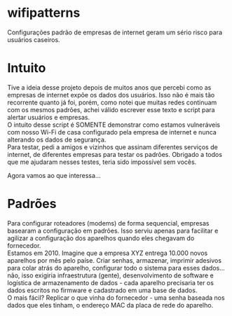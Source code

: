 # wifipatterns
Configurações padrão de empresas de internet geram um sério risco para usuários caseiros.


# Intuito
Tive a ideia desse projeto depois de muitos anos que percebi como as empresas de internet expõe os dados dos usuários. Isso não é mais tão recorrente quanto já foi, porém, como notei que muitas redes continuam com os mesmos padrões, achei válido escrever esse texto e script para alertar usuários e empresas.<br>
O intuito desse script é SOMENTE demonstrar como estamos vulneráveis com nosso Wi-Fi de casa configurado pela empresa de internet e nunca alterando os dados de segurança.<br>
Para testar, pedi a amigos e vizinhos que assinam diferentes serviços de internet, de diferentes empresas para testar os padrões. Obrigado a todos que me ajudaram nesses testes, teria sido impossível sem vocês.

Agora vamos ao que interessa...

# Padrões 
Para configurar roteadores (modems) de forma sequencial, empresas basearam a configuração em padrões. Isso serviu apenas para facilitar e agilizar a configuração dos aparelhos quando eles chegavam do fornecedor.<br>
Estamos em 2010. Imagine que a empresa XYZ entrega 10.000 novos aparelhos por mês pelo paíse. Criar senhas, armazenar, imprimir adesivos para colar atrás do aparelho, configurar todo o sistema para esses dados... não, isso exigiria infraestrutura (gente), desenvolvimento de software e logística de armazenamento de dados - cada aparelho precisaria ter os dados escritos no firmware e cadastrado em uma base de dados.<br>
O mais fácil? Replicar o que vinha do fornecedor - uma senha baseada nos dados que eles tinham, o endereço MAC da placa de rede do aparelho.
